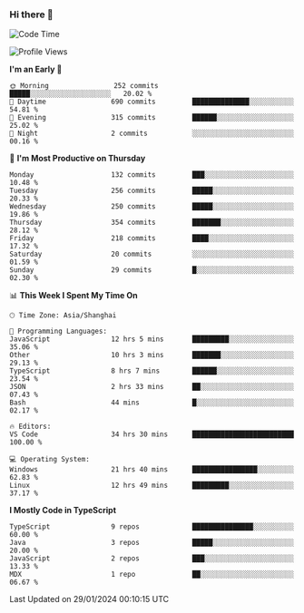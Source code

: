 ### Hi there 👋

<!--
**waynelwz/waynelwz** is a ✨ _special_ ✨ repository because its `README.md` (this file) appears on your GitHub profile.

Here are some ideas to get you started:

- 🔭 I’m currently working on ...
- 🌱 I’m currently learning ...
- 👯 I’m looking to collaborate on ...
- 🤔 I’m looking for help with ...
- 💬 Ask me about ...
- 📫 How to reach me: ...
- 😄 Pronouns: ...
- ⚡ Fun fact: ...
-->

<!--START_SECTION:waka-->
![Code Time](http://img.shields.io/badge/Code%20Time-2%2C411%20hrs%2045%20mins-blue)

![Profile Views](http://img.shields.io/badge/Profile%20Views-1-blue)

**I'm an Early 🐤** 

```text
🌞 Morning                252 commits         █████░░░░░░░░░░░░░░░░░░░░   20.02 % 
🌆 Daytime                690 commits         ██████████████░░░░░░░░░░░   54.81 % 
🌃 Evening                315 commits         ██████░░░░░░░░░░░░░░░░░░░   25.02 % 
🌙 Night                  2 commits           ░░░░░░░░░░░░░░░░░░░░░░░░░   00.16 % 
```
📅 **I'm Most Productive on Thursday** 

```text
Monday                   132 commits         ███░░░░░░░░░░░░░░░░░░░░░░   10.48 % 
Tuesday                  256 commits         █████░░░░░░░░░░░░░░░░░░░░   20.33 % 
Wednesday                250 commits         █████░░░░░░░░░░░░░░░░░░░░   19.86 % 
Thursday                 354 commits         ███████░░░░░░░░░░░░░░░░░░   28.12 % 
Friday                   218 commits         ████░░░░░░░░░░░░░░░░░░░░░   17.32 % 
Saturday                 20 commits          ░░░░░░░░░░░░░░░░░░░░░░░░░   01.59 % 
Sunday                   29 commits          █░░░░░░░░░░░░░░░░░░░░░░░░   02.30 % 
```


📊 **This Week I Spent My Time On** 

```text
🕑︎ Time Zone: Asia/Shanghai

💬 Programming Languages: 
JavaScript               12 hrs 5 mins       █████████░░░░░░░░░░░░░░░░   35.06 % 
Other                    10 hrs 3 mins       ███████░░░░░░░░░░░░░░░░░░   29.13 % 
TypeScript               8 hrs 7 mins        ██████░░░░░░░░░░░░░░░░░░░   23.54 % 
JSON                     2 hrs 33 mins       ██░░░░░░░░░░░░░░░░░░░░░░░   07.43 % 
Bash                     44 mins             █░░░░░░░░░░░░░░░░░░░░░░░░   02.17 % 

🔥 Editors: 
VS Code                  34 hrs 30 mins      █████████████████████████   100.00 % 

💻 Operating System: 
Windows                  21 hrs 40 mins      ████████████████░░░░░░░░░   62.83 % 
Linux                    12 hrs 49 mins      █████████░░░░░░░░░░░░░░░░   37.17 % 
```

**I Mostly Code in TypeScript** 

```text
TypeScript               9 repos             ███████████████░░░░░░░░░░   60.00 % 
Java                     3 repos             █████░░░░░░░░░░░░░░░░░░░░   20.00 % 
JavaScript               2 repos             ███░░░░░░░░░░░░░░░░░░░░░░   13.33 % 
MDX                      1 repo              ██░░░░░░░░░░░░░░░░░░░░░░░   06.67 % 
```




 Last Updated on 29/01/2024 00:10:15 UTC
<!--END_SECTION:waka-->
